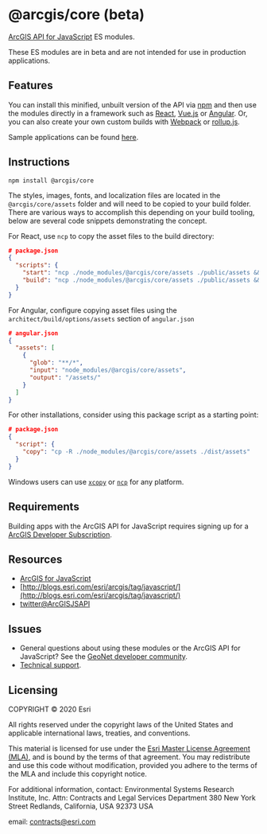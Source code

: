 # @arcgis/core (beta)

[ArcGIS API for JavaScript](https://developers.arcgis.com/javascript/) ES modules.

These ES modules are in beta and are not intended for use in production applications.

## Features

You can install this minified, unbuilt version of the API via [npm](http://npmjs.org/) and then use the modules directly in a framework such as [React](https://reactjs.org/), [Vue.js](https://vuejs.org) or [Angular](https://cli.angular.io/). Or, you can also create your own custom builds with [Webpack](https://webpackjs.org) or [rollup.js](https://rollupjs.org/guide/en/).

Sample applications can be found [here](https://github.com/Esri/jsapi-resources/tree/master/esm-samples).

## Instructions

```
npm install @arcgis/core
```

The styles, images, fonts, and localization files are located in the `@arcgis/core/assets` folder and will need to be copied to your build folder. There are various ways to accomplish this depending on your build tooling, below are several code snippets demonstrating the concept. 

For React, use `ncp` to copy the asset files to the build directory:

```json
# package.json
{
  "scripts": {
    "start": "ncp ./node_modules/@arcgis/core/assets ./public/assets && react-scripts start",
    "build": "ncp ./node_modules/@arcgis/core/assets ./public/assets && react-scripts build",
  }
}
```

For Angular, configure copying asset files using the `architect/build/options/assets` section of `angular.json`

```json
# angular.json
{
  "assets": [
    {
      "glob": "**/*",
      "input": "node_modules/@arcgis/core/assets",
      "output": "/assets/"
    }
  ]
}
```

For other installations, consider using this package script as a starting point:

```json
# package.json
{
  "script": {
    "copy": "cp -R ./node_modules/@arcgis/core/assets ./dist/assets"
  }
}
```

Windows users can use [`xcopy`](https://docs.microsoft.com/en-us/windows-server/administration/windows-commands/xcopy) or [`ncp`](https://www.npmjs.com/package/ncp) for any platform.

## Requirements

Building apps with the ArcGIS API for JavaScript requires signing up for a [ArcGIS Developer Subscription](https://developers.arcgis.com/sign-up/).

## Resources

- [ArcGIS for JavaScript](https://developers.arcgis.com/javascript/)
- [http://blogs.esri.com/esri/arcgis/tag/javascript/](http://blogs.esri.com/esri/arcgis/tag/javascript/)
- [twitter@ArcGISJSAPI](https://twitter.com/ArcGISJSAPI)

## Issues

- General questions about using these modules or the ArcGIS API for JavaScript? See the [GeoNet developer community](https://community.esri.com/t5/arcgis-api-for-javascript/bd-p/arcgis-api-for-javascript-questions).
- [Technical support](http://support.esri.com/).

## Licensing

COPYRIGHT © 2020 Esri

All rights reserved under the copyright laws of the United States
and applicable international laws, treaties, and conventions.

This material is licensed for use under the [Esri Master License
Agreement (MLA)](https://www.esri.com/content/dam/esrisites/en-us/media/legal/ma-full/ma-full.pdf), and is bound by the terms of that agreement.
You may redistribute and use this code without modification,
provided you adhere to the terms of the MLA and include this
copyright notice.

For additional information, contact:
Environmental Systems Research Institute, Inc.
Attn: Contracts and Legal Services Department
380 New York Street
Redlands, California, USA 92373
USA

email: contracts@esri.com